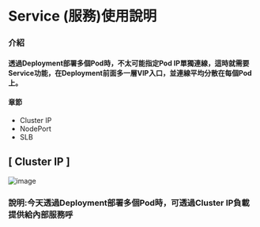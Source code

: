 # Service (服務)使用說明
### 介紹
#### 透過Deployment部署多個Pod時，不太可能指定Pod IP單獨連線，這時就需要Service功能，在Deployment前面多一層VIP入口，並連線平均分散在每個Pod上。
#### 章節
* Cluster IP
* NodePort
* SLB
## [ Cluster IP ]
![image](https://user-images.githubusercontent.com/39659664/223943902-2ebc2704-8a6a-44f8-b40c-3218e63da1a1.png)
### 說明:今天透過Deployment部署多個Pod時，可透過Cluster IP負載提供給內部服務呼
